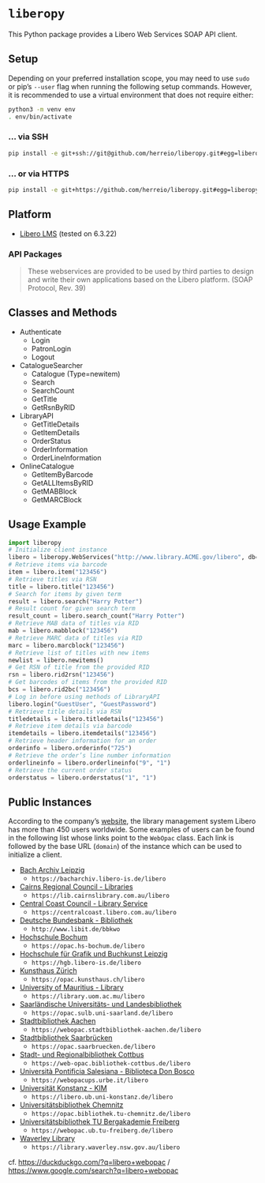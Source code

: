 # `liberopy`

This Python package provides a Libero Web Services SOAP API client.

## Setup

Depending on your preferred installation scope, you may need to use `sudo` or pip’s `--user` flag when running the following setup commands. However, it is recommended to use a virtual environment that does not require either:

```sh
python3 -m venv env
. env/bin/activate
```

### ... via SSH

```sh
pip install -e git+ssh://git@github.com/herreio/liberopy.git#egg=liberopy
```

### ... or via HTTPS

```sh
pip install -e git+https://github.com/herreio/liberopy.git#egg=liberopy
```

## Platform

- [Libero LMS](https://libero.com.au) (tested on 6.3.22)

### API Packages

> These webservices are provided to be used by third parties to design and write their own applications based on the Libero platform. (SOAP Protocol, Rev. 39)

## Classes and Methods

- Authenticate
    - Login
    - PatronLogin
    - Logout
- CatalogueSearcher
    - Catalogue (Type=newitem)
    - Search
    - SearchCount
    - GetTitle
    - GetRsnByRID
- LibraryAPI
    - GetTitleDetails
    - GetItemDetails
    - OrderStatus
    - OrderInformation
    - OrderLineInformation
- OnlineCatalogue
    - GetItemByBarcode
    - GetALLItemsByRID
    - GetMABBlock
    - GetMARCBlock

## Usage Example

```py
import liberopy
# Initialize client instance
libero = liberopy.WebServices("http://www.library.ACME.gov/libero", db="ACM")
# Retrieve items via barcode
item = libero.item("123456")
# Retrieve titles via RSN
title = libero.title("123456")
# Search for items by given term
result = libero.search("Harry Potter")
# Result count for given search term
result_count = libero.search_count("Harry Potter")
# Retrieve MAB data of titles via RID
mab = libero.mabblock("123456")
# Retrieve MARC data of titles via RID
marc = libero.marcblock("123456")
# Retrieve list of titles with new items
newlist = libero.newitems()
# Get RSN of title from the provided RID
rsn = libero.rid2rsn("123456")
# Get barcodes of items from the provided RID
bcs = libero.rid2bc("123456")
# Log in before using methods of LibraryAPI
libero.login("GuestUser", "GuestPassword")
# Retrieve title details via RSN
titledetails = libero.titledetails("123456")
# Retrieve item details via barcode
itemdetails = libero.itemdetails("123456")
# Retrieve header information for an order
orderinfo = libero.orderinfo("725")
# Retrieve the order’s line number information
orderlineinfo = libero.orderlineinfo("9", "1")
# Retrieve the current order status
orderstatus = libero.orderstatus("1", "1")
```

## Public Instances

According to the company’s [website](https://libero.com.au/company/our-partners/), the library management system Libero has more than 450 users worldwide. Some examples of users can be found in the following list whose links point to the `WebOpac` class. Each link is followed by the base URL (`domain`) of the instance which can be used to initialize a client.

- [Bach Archiv Leipzig](https://bacharchiv.libero-is.de/libero/WebOpac.cls)
    - `https://bacharchiv.libero-is.de/libero`
- [Cairns Regional Council - Libraries](https://lib.cairnslibrary.com.au/libero/WebOpac.cls)
    - `https://lib.cairnslibrary.com.au/libero`
- [Central Coast Council - Library Service](https://centralcoast.libero.com.au/libero/WebOpac.cls)
    - `https://centralcoast.libero.com.au/libero`
- [Deutsche Bundesbank - Bibliothek](http://www.libit.de/bbkwo/WebOpac.cls)
    - `http://www.libit.de/bbkwo`
- [Hochschule Bochum](https://opac.hs-bochum.de/libero/WebOpac.cls)
    - `https://opac.hs-bochum.de/libero`
- [Hochschule für Grafik und Buchkunst Leipzig](https://hgb.libero-is.de/libero/WebOpac.cls)
    - `https://hgb.libero-is.de/libero`
- [Kunsthaus Zürich](https://opac.kunsthaus.ch/libero/WebOpac.cls)
    - `https://opac.kunsthaus.ch/libero`
- [University of Mauritius - Library](https://library.uom.ac.mu/libero/WebOpac.cls)
    - `https://library.uom.ac.mu/libero`
- [Saarländische Universitäts- und Landesbibliothek](https://opac.sulb.uni-saarland.de/libero/WebOpac.cls)
    - `https://opac.sulb.uni-saarland.de/libero`
- [Stadtbibliothek Aachen](https://webopac.stadtbibliothek-aachen.de/libero/WebOpac.cls)
    - `https://webopac.stadtbibliothek-aachen.de/libero`
- [Stadtbibliothek Saarbrücken](https://opac.saarbruecken.de/libero/WebOpac.cls)
    - `https://opac.saarbruecken.de/libero`
- [Stadt- und Regionalbibliothek Cottbus](https://web-opac.bibliothek-cottbus.de/libero/WebOpac.cls)
    - `https://web-opac.bibliothek-cottbus.de/libero`
- [Università Pontificia Salesiana - Biblioteca Don Bosco](https://webopacups.urbe.it/libero/WebOpac.cls)
    - `https://webopacups.urbe.it/libero`
- [Universität Konstanz - KIM](https://libero.ub.uni-konstanz.de/libero/WebOpac.cls)
    - `https://libero.ub.uni-konstanz.de/libero`
- [Universitätsbibliothek Chemnitz](https://opac.bibliothek.tu-chemnitz.de/libero/WebOpac.cls)
    - `https://opac.bibliothek.tu-chemnitz.de/libero`
- [Universitätsbibliothek TU Bergakademie Freiberg](https://webopac.ub.tu-freiberg.de/libero/WebOpac.cls)
    - `https://webopac.ub.tu-freiberg.de/libero`
- [Waverley Library](https://library.waverley.nsw.gov.au/libero/WebOpac.cls)
    - `https://library.waverley.nsw.gov.au/libero`

cf. https://duckduckgo.com/?q=libero+webopac / https://www.google.com/search?q=libero+webopac
